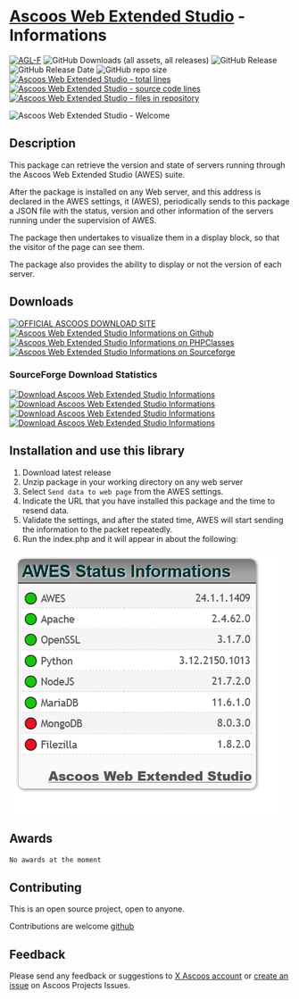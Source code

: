 # [Ascoos Web Extended Studio](https://github.com/ascoos/awes) - Informations


[![AGL-F](https://img.shields.io/badge/License-AGLF-blue.svg)](http://docs.ascoos.com/lics/ascoos/AGL-F.html)
![GitHub Downloads (all assets, all releases)](https://img.shields.io/github/downloads/ascoos/awes-info/total?color=%230E80C0) 
![GitHub Release](https://img.shields.io/github/v/release/ascoos/awes-info) 
![GitHub Release Date](https://img.shields.io/github/release-date/ascoos/awes-info?color=%230E80C0)
![GitHub repo size](https://img.shields.io/github/repo-size/ascoos/awes-info) 
[![Ascoos Web Extended Studio - total lines](https://tokei.rs/b1/github/ascoos/awes-info?category=lines)](https://github.com/ascoos/awes-info)
[![Ascoos Web Extended Studio - source code lines](https://tokei.rs/b1/github/ascoos/awes-info?category=code)](https://github.com/ascoos/awes-info) 
[![Ascoos Web Extended Studio - files in repository](https://tokei.rs/b1/github/ascoos/awes-info?category=files)](https://github.com/ascoos/awes-info)



![Ascoos Web Extended Studio - Welcome](https://a.fsdn.com/con/app/proj/ascoos-web-extended-studio/screenshots/AWES-24.1.1-00000101-800-9307ef8c.png)


## Description

This package can retrieve the version and state of servers running through the Ascoos Web Extended Studio (AWES) suite.

After the package is installed on any Web server, and this address is declared in the AWES settings, it (AWES), periodically sends to this package a JSON file with the status, version and other information of the servers running under the supervision of AWES. 

The package then undertakes to visualize them in a display block, so that the visitor of the page can see them.

The package also provides the ability to display or not the version of each server.


## Downloads

[![OFFICIAL ASCOOS DOWNLOAD SITE](https://img.shields.io/website?url=https://dl.ascoos.com/pub/awes-info)](https://dl.ascoos.com/pub/awes-info/awes-info-latest.zip) 
[![Ascoos Web Extended Studio Informations on Github](https://img.shields.io/badge/GitHub-AWES--Info-blue.svg)](https://github.com/ascoos/awes-info/releases) 
[![Ascoos Web Extended Studio Informations on PHPClasses](https://img.shields.io/badge/php-classes-blue.svg)](https://www.phpclasses.org/package/13381.html) 
[![Ascoos Web Extended Studio Informations on Sourceforge](https://img.shields.io/badge/SourceForge-AWES--Info-orange.svg)](https://sourceforge.net/projects/awes-info/files/latest/download)

### SourceForge Download Statistics 
[![Download Ascoos Web Extended Studio Informations](https://img.shields.io/sourceforge/dt/awes-info.svg)](https://sourceforge.net/projects/awes-info/files/latest/download)
[![Download Ascoos Web Extended Studio Informations](https://img.shields.io/sourceforge/dm/awes-info.svg)](https://sourceforge.net/projects/awes-info/files/latest/download)
[![Download Ascoos Web Extended Studio Informations](https://img.shields.io/sourceforge/dw/awes-info.svg)](https://sourceforge.net/projects/awes-info/files/latest/download)
[![Download Ascoos Web Extended Studio Informations](https://img.shields.io/sourceforge/dd/awes-info.svg)](https://sourceforge.net/projects/awes-info/files/latest/download)


## Installation and use this library

1. Download latest release
2. Unzip package in your working directory on any web server
3. Select `Send data to web page` from the AWES settings.
4. Indicate the URL that you have installed this package and the time to resend data.
5. Validate the settings, and after the stated time, AWES will start sending the information to the packet repeatedly.
6. Run the index.php and it will appear in about the following:

![AWES Block Servers Information](https://raw.githubusercontent.com/ascoos/awes-info/refs/heads/main/screenshot.png)


## Awards

    No awards at the moment


## Contributing

This is an open source project, open to anyone. 

Contributions are welcome [github](https://github.com/ascoos/awes-info)


## Feedback

Please send any feedback or suggestions to [X Ascoos account](https://twitter.com/ascoos) or [create an issue](https://issues.ascoos.com) on Ascoos Projects Issues.

